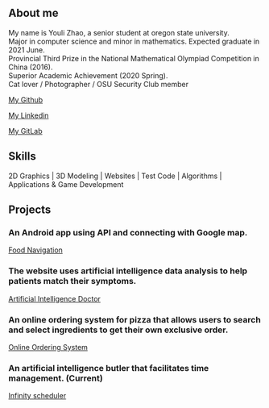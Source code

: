 ## About me

My name is Youli Zhao, a senior student at oregon state university.<br/>
Major in computer science and minor in mathematics. Expected graduate in 2021 June.<br/>
Provincial Third Prize in the National Mathematical Olympiad Competition in China (2016). <br/>
Superior Academic Achievement (2020 Spring).<br/>
Cat lover / Photographer / OSU Security Club member


[My Github](https://github.com/Quella-Cold)

[My Linkedin](www.linkedin.com/in/youli-zhao-ba1710201)

[My GitLab](https://gitlab.com/Quella-Cold)

## Skills
2D Graphics | 3D Modeling | Websites | Test Code | Algorithms | Applications & Game Development 


## Projects
### An Android app using API and connecting with Google map.
[Food Navigation](https://github.com/Quella-Cold/cs492-Final-Project/settings)

### The website uses artificial intelligence data analysis to help patients match their symptoms.
[Artificial Intelligence Doctor](https://github.com/Quella-Cold/CS361–Implementation-1-)

### An online ordering system for pizza that allows users to search and select ingredients to get their own exclusive order.
[Online Ordering System](https://github.com/QuellaCold/Pizza/tree/main/asm2)

### An artificial intelligence butler that facilitates time management. (Current)
[Infinity scheduler](http://infinityscheduler.com)
